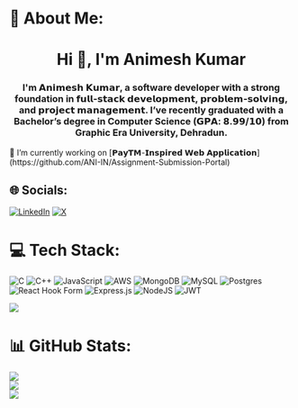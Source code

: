  # 💫 About Me:
<h1 align="center">Hi 👋, I'm Animesh Kumar</h1>
<h3 align="center">I'm 𝗔𝗻𝗶𝗺𝗲𝘀𝗵 𝗞𝘂𝗺𝗮𝗿, a software developer with a strong foundation in 𝗳𝘂𝗹𝗹-𝘀𝘁𝗮𝗰𝗸 𝗱𝗲𝘃𝗲𝗹𝗼𝗽𝗺𝗲𝗻𝘁, 𝗽𝗿𝗼𝗯𝗹𝗲𝗺-𝘀𝗼𝗹𝘃𝗶𝗻𝗴, and 𝗽𝗿𝗼𝗷𝗲𝗰𝘁 𝗺𝗮𝗻𝗮𝗴𝗲𝗺𝗲𝗻𝘁. I’ve recently graduated with a Bachelor’s degree in Computer Science (𝗚𝗣𝗔: 𝟴.𝟵𝟵/𝟭𝟬) from Graphic Era University, Dehradun.</h3>
🔭 I’m currently working on [𝗣𝗮𝘆𝗧𝗠-𝗜𝗻𝘀𝗽𝗶𝗿𝗲𝗱 𝗪𝗲𝗯 𝗔𝗽𝗽𝗹𝗶𝗰𝗮𝘁𝗶𝗼𝗻](https://github.com/ANI-IN/Assignment-Submission-Portal)


## 🌐 Socials:
[![LinkedIn](https://img.shields.io/badge/LinkedIn-%230077B5.svg?logo=linkedin&logoColor=white)](https://www.linkedin.com/in/ANI-IN/) 
[![X](https://img.shields.io/badge/X-black.svg?logo=X&logoColor=white)](https://x.com/animeshkcm) 

# 💻 Tech Stack:
![C](https://img.shields.io/badge/c-%2300599C.svg?style=plastic&logo=c&logoColor=white) ![C++](https://img.shields.io/badge/c++-%2300599C.svg?style=plastic&logo=c%2B%2B&logoColor=white) ![JavaScript](https://img.shields.io/badge/javascript-%23323330.svg?style=plastic&logo=javascript&logoColor=%23F7DF1E) ![AWS](https://img.shields.io/badge/AWS-%23FF9900.svg?style=plastic&logo=amazon-aws&logoColor=white) ![MongoDB](https://img.shields.io/badge/MongoDB-%234ea94b.svg?style=plastic&logo=mongodb&logoColor=white) ![MySQL](https://img.shields.io/badge/mysql-4479A1.svg?style=plastic&logo=mysql&logoColor=white) ![Postgres](https://img.shields.io/badge/postgres-%23316192.svg?style=plastic&logo=postgresql&logoColor=white) ![React Hook Form](https://img.shields.io/badge/React%20Hook%20Form-%23EC5990.svg?style=plastic&logo=reacthookform&logoColor=white) ![Express.js](https://img.shields.io/badge/express.js-%23404d59.svg?style=plastic&logo=express&logoColor=%2361DAFB) ![NodeJS](https://img.shields.io/badge/node.js-6DA55F?style=plastic&logo=node.js&logoColor=white) ![JWT](https://img.shields.io/badge/JWT-black?style=plastic&logo=JSON%20web%20tokens)

![](https://leetcard.jacoblin.cool/ANI-IN?ext=heatmap)

# 📊 GitHub Stats:
![](https://github-readme-stats.vercel.app/api?username=ANI-IN&theme=dark&hide_border=false&include_all_commits=false&count_private=false)<br/>
![](https://github-readme-streak-stats.herokuapp.com/?user=ANI-IN&theme=dark&hide_border=false)<br/>
![](https://github-readme-stats.vercel.app/api/top-langs/?username=ANI-IN&theme=dark&hide_border=false&include_all_commits=false&count_private=false&layout=compact)

<!-- Proudly created with GPRM ( https://gprm.itsvg.in ) -->
